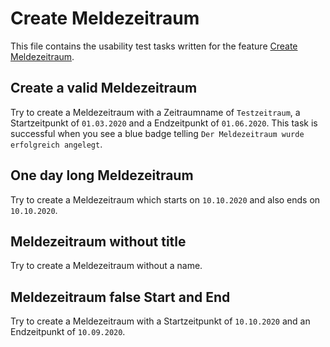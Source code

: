 # Create Meldezeitraum
This file contains the usability test tasks written for the feature [Create Meldezeitraum](../features/meldezeitraum.md).

## Create a valid Meldezeitraum
Try to create a Meldezeitraum with a Zeitraumname of `Testzeitraum`, a Startzeitpunkt of `01.03.2020` and a Endzeitpunkt of `01.06.2020`.
This task is successful when you see a blue badge telling `Der Meldezeitraum wurde erfolgreich angelegt`.

## One day long Meldezeitraum
Try to create a Meldezeitraum which starts on `10.10.2020` and also ends on `10.10.2020`.

## Meldezeitraum without title
Try to create a Meldezeitraum without a name.

## Meldezeitraum false Start and End
Try to create a Meldezeitraum with a Startzeitpunkt of `10.10.2020` and an Endzeitpunkt of `10.09.2020`.